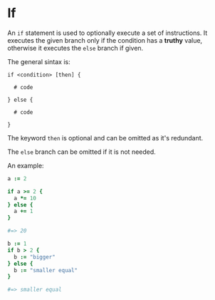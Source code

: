 # If

An `if` statement is used to optionally execute a set of instructions.
It executes the given branch only if the condition has a **truthy** value, otherwise it executes the `else` branch if given.

The general sintax is:

```
if <condition> [then] {

  # code
  
} else {

  # code
  
}
```

The keyword `then` is optional and can be omitted as it's redundant.

The `else` branch can be omitted if it is not needed.

An example:

```CoffeeScript
a := 2

if a >= 2 {
  a *= 10
} else {
  a += 1
}

#=> 20

b := 1
if b > 2 {
  b := "bigger"
} else {
  b := "smaller equal"
}

#=> smaller equal
```









